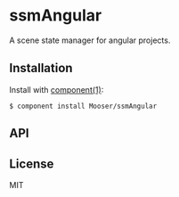 
# ssmAngular

  A scene state manager for angular projects.

## Installation

  Install with [component(1)](http://component.io):

    $ component install Mooser/ssmAngular

## API



## License

  MIT
